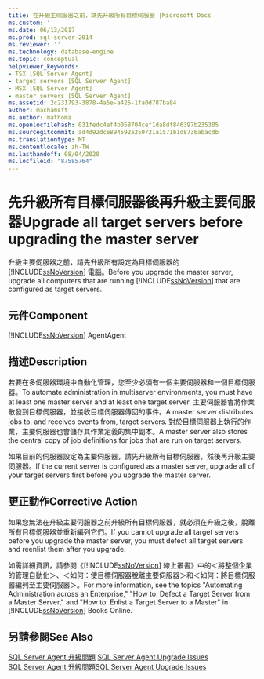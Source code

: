 ```yaml
---
title: 在升級主伺服器之前，請先升級所有目標伺服器 |Microsoft Docs
ms.custom: ''
ms.date: 06/13/2017
ms.prod: sql-server-2014
ms.reviewer: ''
ms.technology: database-engine
ms.topic: conceptual
helpviewer_keywords:
- TSX [SQL Server Agent]
- target servers [SQL Server Agent]
- MSX [SQL Server Agent]
- master servers [SQL Server Agent]
ms.assetid: 2c231793-3878-4a5e-a425-1fa0d787ba84
author: mashamsft
ms.author: mathoma
ms.openlocfilehash: 031fedc4af4b058704cef1da8df846397b235305
ms.sourcegitcommit: ad4d92dce894592a259721a1571b1d8736abacdb
ms.translationtype: MT
ms.contentlocale: zh-TW
ms.lasthandoff: 08/04/2020
ms.locfileid: "87585764"
---
```

# <a name="upgrade-all-target-servers-before-upgrading-the-master-server"></a><span data-ttu-id="7da41-102">先升級所有目標伺服器後再升級主要伺服器</span><span class="sxs-lookup"><span data-stu-id="7da41-102">Upgrade all target servers before upgrading the master server</span></span>
  <span data-ttu-id="7da41-103">升級主要伺服器之前，請先升級所有設定為目標伺服器的 [!INCLUDE[ssNoVersion](../../includes/ssnoversion-md.md)] 電腦。</span><span class="sxs-lookup"><span data-stu-id="7da41-103">Before you upgrade the master server, upgrade all computers that are running [!INCLUDE[ssNoVersion](../../includes/ssnoversion-md.md)] that are configured as target servers.</span></span>  
  
## <a name="component"></a><span data-ttu-id="7da41-104">元件</span><span class="sxs-lookup"><span data-stu-id="7da41-104">Component</span></span>  
 [!INCLUDE[ssNoVersion](../../includes/ssnoversion-md.md)] <span data-ttu-id="7da41-105">Agent</span><span class="sxs-lookup"><span data-stu-id="7da41-105">Agent</span></span>  
  
## <a name="description"></a><span data-ttu-id="7da41-106">描述</span><span class="sxs-lookup"><span data-stu-id="7da41-106">Description</span></span>  
 <span data-ttu-id="7da41-107">若要在多伺服器環境中自動化管理，您至少必須有一個主要伺服器和一個目標伺服器。</span><span class="sxs-lookup"><span data-stu-id="7da41-107">To automate administration in multiserver environments, you must have at least one master server and at least one target server.</span></span> <span data-ttu-id="7da41-108">主要伺服器會將作業散發到目標伺服器，並接收目標伺服器傳回的事件。</span><span class="sxs-lookup"><span data-stu-id="7da41-108">A master server distributes jobs to, and receives events from, target servers.</span></span> <span data-ttu-id="7da41-109">對於目標伺服器上執行的作業，主要伺服器也會儲存其作業定義的集中副本。</span><span class="sxs-lookup"><span data-stu-id="7da41-109">A master server also stores the central copy of job definitions for jobs that are run on target servers.</span></span>  
  
 <span data-ttu-id="7da41-110">如果目前的伺服器設定為主要伺服器，請先升級所有目標伺服器，然後再升級主要伺服器。</span><span class="sxs-lookup"><span data-stu-id="7da41-110">If the current server is configured as a master server, upgrade all of your target servers first before you upgrade the master server.</span></span>  
  
## <a name="corrective-action"></a><span data-ttu-id="7da41-111">更正動作</span><span class="sxs-lookup"><span data-stu-id="7da41-111">Corrective Action</span></span>  
 <span data-ttu-id="7da41-112">如果您無法在升級主要伺服器之前升級所有目標伺服器，就必須在升級之後，脫離所有目標伺服器並重新編列它們。</span><span class="sxs-lookup"><span data-stu-id="7da41-112">If you cannot upgrade all target servers before you upgrade the master server, you must defect all target servers and reenlist them after you upgrade.</span></span>  
  
 <span data-ttu-id="7da41-113">如需詳細資訊，請參閱《[!INCLUDE[ssNoVersion](../../includes/ssnoversion-md.md)] 線上叢書》中的＜將整個企業的管理自動化＞、＜如何：使目標伺服器脫離主要伺服器＞和＜如何：將目標伺服器編列至主要伺服器＞。</span><span class="sxs-lookup"><span data-stu-id="7da41-113">For more information, see the topics "Automating Administration across an Enterprise," "How to: Defect a Target Server from a Master Server," and "How to: Enlist a Target Server to a Master" in [!INCLUDE[ssNoVersion](../../includes/ssnoversion-md.md)] Books Online.</span></span>  
  
## <a name="see-also"></a><span data-ttu-id="7da41-114">另請參閱</span><span class="sxs-lookup"><span data-stu-id="7da41-114">See Also</span></span>  
 <span data-ttu-id="7da41-115">[SQL Server Agent 升級問題](../../../2014/sql-server/install/sql-server-agent-upgrade-issues.md) </span><span class="sxs-lookup"><span data-stu-id="7da41-115">[SQL Server Agent Upgrade Issues](../../../2014/sql-server/install/sql-server-agent-upgrade-issues.md) </span></span>  
 [<span data-ttu-id="7da41-116">SQL Server Agent 升級問題</span><span class="sxs-lookup"><span data-stu-id="7da41-116">SQL Server Agent Upgrade Issues</span></span>](../../../2014/sql-server/install/sql-server-agent-upgrade-issues.md)  
  
  
